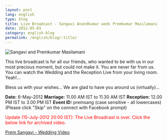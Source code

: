 ```yaml
---
layout: post
lang: english
type: blog
title: Live Broadcast - Sangavi Anandkumar weds Premkumar Masilamani
date: 2012-05-03
category: english-blog
permalink: /english/blog/:title/
---
```


![Sangavi and Premkumar Masilamani]({{site[include.lang][include.type].downloads}}/sangavi-premkumar.jpg)

This live broadcast is for all our friends, who wanted to be with us in our most precious moment, but could not make it. You are never far from us. You can watch the Wedding and the Reception Live from your living room. Yeah!...

Bless us with your wishes... We are glad to have you around us (virtually)...

**Date:** 6-May-2012
**Marriage:** 11.00 AM IST to 11.30 AM IST
**Reception:** 12.00 PM IST to 3.00 PM IST
**Event ID:** premsang (case sensitive - all lowercases)
(Please click "Skip" on the connect with Facebook prompt)

<font color="red">
Update (15-July-2012 20:00 IST): The Live Broadcast is over. Click the below link for archived video.
</font>

[Prem Sangavi - Wedding Video](http://seemymarriage.com/seemacms/content/seemymarriagecom-marriage-live-streaming-shri-lakshmi-narayana-mahal-mettupalayam-road-thudi)
